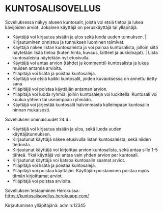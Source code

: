 # KUNTOSALISOVELLUS

Sovelluksessa näkyy alueen kuntosalit, joista voi etsiä tietoa ja lukea kävijöiden arviot. Jokainen käyttäjä on peruskäyttäjä tai ylläpitäjä.

- Käyttäjä voi kirjautua sisään ja ulos sekä luoda uuden tunnuksen. | Kirjautuminen onnistuu ja tunnuksen luominen toimivat.
- Käyttäjä näkee listan kuntosaleista ja voi painaa kuntosalista, jolloin siitä näytetään lisää tietoa (kuten hinta, kuvaus, laitteet ja aukioloajat). | Lista kuntosaleista näytetään nyt etusivulla.
- Käyttäjä voi antaa arvion (tähdet ja kommentti) kuntosalista ja lukea muiden antamia arvioita.
- Ylläpitäjä voi lisätä ja poistaa kuntosaleja.
- Käyttäjä voi etsiä kaikki kuntosalit, joiden kuvauksessa on annettu tietty sana.
- Ylläpitäjä voi poistaa käyttäjän antaman arvion.
- Ylläpitäjä voi luoda ryhmiä, joihin kuntosaleja voi luokitella. Kuntosali voi kuulua yhteen tai useampaan ryhmään.
- Käyttäjä voi järjestää kuntosalit halvimmasta kalleimpaan kuntosalin hinnan mukaisesti.

Sovelluksen ominaisuudet 24.4.:
- Käyttäjä voi kirjautua sisään ja ulos, sekä luoda uuden käyttäjätunnuksen.
- Kirjautunut käyttäjä näkee etusivulla listan kuntosaleista, sekä niiden tiedoista.
- Kirjautunut käyttäjä voi kirjoittaa arvion kuntosalista, sekä antaa sille 1-5 tähteä. Yksi käyttäjä voi antaa vain yhden arvion per kuntosali.
- Kirjautunut käyttäjä voi katsoa kuntosalin saamat arviot.
- Ylläpitäjä voi lisätä ja poistaa kuntosaleja.
- Ylläpitäjä voi poistaa käyttäjän. Käyttäjän poistaminen poistaa myös tämän kirjoittamat arviot.
- Ylläpitäjä voi poistaa arvioita.

Sovelluksen testaaminen Herokussa:
https://kuntosalisovellus.herokuapp.com/

Kirjautuminen ylläpitäjänä: admin:12345
